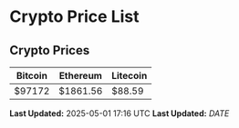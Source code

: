 # Crypto Price List

## Crypto Prices
| Bitcoin | Ethereum | Litecoin |
| ------- | -------- | -------- |
| $97172 | $1861.56 | $88.59 |
**Last Updated:** 2025-05-01 17:16 UTC
**Last Updated:** $DATE$
